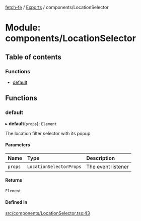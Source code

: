 [fetch-fe](../README.md) / [Exports](../modules.md) / components/LocationSelector

# Module: components/LocationSelector

## Table of contents

### Functions

- [default](components_LocationSelector.md#default)

## Functions

### default

▸ **default**(`props`): `Element`

The location filter selector with its popup

#### Parameters

| Name | Type | Description |
| :------ | :------ | :------ |
| `props` | `LocationSelectorProps` | The event listener |

#### Returns

`Element`

#### Defined in

[src/components/LocationSelector.tsx:43](https://github.com/SimoneLazier/fetch-fe/blob/9486deb/src/components/LocationSelector.tsx#L43)
